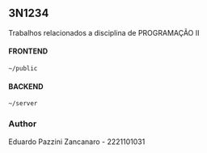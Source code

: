 ## 3N1234
Trabalhos relacionados a disciplina de PROGRAMAÇÃO II

#### FRONTEND
```
~/public
```

#### BACKEND
```
~/server
```

### Author
Eduardo Pazzini Zancanaro - 2221101031